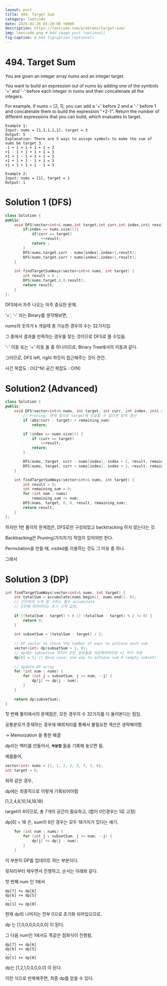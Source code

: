```yaml
---
layout: post
title: 494. Target Sum
category: leetcode
date: 2025-01-26 03:20:00 +0900
description: https://leetcode.com/problems/target-sum/
img: leetcode.png # Add image post (optional)
fig-caption: # Add figcaption (optional)
---
```



# 494. Target Sum

You are given an integer array nums and an integer target.

You want to build an expression out of nums by adding one of the symbols '+' and '-' before each integer in nums and then concatenate all the integers.

For example, if nums = [2, 1], you can add a '+' before 2 and a '-' before 1 and concatenate them to build the expression "+2-1".
Return the number of different expressions that you can build, which evaluates to target.

 
```
Example 1:
Input: nums = [1,1,1,1,1], target = 3
Output: 5
Explanation: There are 5 ways to assign symbols to make the sum of nums be target 3.
-1 + 1 + 1 + 1 + 1 = 3
+1 - 1 + 1 + 1 + 1 = 3
+1 + 1 - 1 + 1 + 1 = 3
+1 + 1 + 1 - 1 + 1 = 3
+1 + 1 + 1 + 1 - 1 = 3
```

```
Example 2:
Input: nums = [1], target = 1
Output: 1
```

# Solution 1 (DFS)
```cpp
class Solution {
public:
    void DFS(vector<int>& nums,int target,int curr,int index,int& result){
        if(index == nums.size()){
            if(curr == target)
                ++result;    
            return ;
        }
        DFS(nums,target,curr - nums[index],index+1,result);
        DFS(nums,target,curr + nums[index],index+1,result);
    }
    
    int findTargetSumWays(vector<int>& nums, int target) {
        int result = 0 ;
        DFS(nums,target,0,0,result);
        return result;
    }
};
```

DFS에서 자주 나오는 아주 중요한 문제. 

'+', '-'  라는 Binary를 생각해보면, 

nums의 숫자가 k 개일때 총 가능한 경우의 수는 32가지임.

그 중에서 결과를 만족하는 경우를 찾는 것이므로 DFS로 풀 수있음.

'-' 이동 또는 '+' 이동 둘 중 하나이므로, Binary Tree에서의 이동과 같다.

그러므로, DFS left, right 하듯이 접근해주는 것이 관건.

시간 복잡도 : O(2^N)
공간 복잡도 : O(N)


# Solution2 (Advanced)
```cpp
class Solution {
public:
    void DFS(vector<int>& nums, int target, int curr, int index, int& result, int remaining_sum) {
        // Pruning: 현재 합으로 target에 도달할 수 없으면 탐색 중단
        if (abs(curr - target) > remaining_sum) 
            return;

        if (index == nums.size()) {
            if (curr == target)
                ++result;
            return;
        }

        DFS(nums, target, curr - nums[index], index + 1, result, remaining_sum - nums[index]);
        DFS(nums, target, curr + nums[index], index + 1, result, remaining_sum - nums[index]);
    }

    int findTargetSumWays(vector<int>& nums, int target) {
        int result = 0;
        int remaining_sum = 0;
        for (int num : nums) 
            remaining_sum += num;
        DFS(nums, target, 0, 0, result, remaining_sum);
        return result;
    }
};

```
하지만 1번 풀이의 한계점은, DFS로만 구성되었고 backtracking 하지 않는다는 것.

Backtracking은 Pruning(가지치기) 작업이 있어야만 한다.

Permutation을 만들 때, visited를 이용하는 것도 그 이유 중 하나.

그래서 

# Solution 3 (DP)

```cpp
int findTargetSumWays(vector<int>& nums, int target) {
    int totalSum = accumulate(nums.begin(), nums.end(), 0);
    // 간단하게 누적 합 구하는 함수 accumulate
    // 3번째 파라미터는 초기 시작 값임. 
    
    if ((totalSum - target) < 0 || (totalSum - target) % 2 != 0) {
        return 0;
    }
    
    int subsetSum = (totalSum - target) / 2;
    
    // DP vector to store the number of ways to achieve each sum
    vector<int> dp(subsetSum + 1, 0);
    // dp에는 subsetSum 까지의 모든 정보들을 저장해야하므로 +1 까지 저장
    dp[0] = 1; // Base case: one way to achieve sum 0 (empty subset)
    
    // Update DP array
    for (int num : nums) {
        for (int j = subsetSum; j >= num; --j) {
            dp[j] += dp[j - num];
        }
    }
    
    return dp[subsetSum];
}
```

첫 번째 풀이에서의 문제점은, 모든 경우의 수 32가지를 다 둘러본다는 점임. 

공통분모가 존재하는 경우에 예외처리를 통해서 불필요한 계산은 생략해야함.

→ Memoization 을 통한 해결

dp라는 벡터를 만들어서, **`부분합`** 들을 기록해 놓으면 됨.

예를들어,
```cpp
vector<int> nums = {1, 1, 2, 2, 2, 3, 3, 6};
int target = 6;
```
위와 같은 경우, 

dp에는 최종적으로 이렇게 기록되어야함

[1,2,4,8,10,14,18,18]

target이 6이므로, 총 7개의 공간이 필요하고, (합이 0인경우는 1로 고정)

dp[6] = 18 은, sum이 6인 경우는 모두 18가지가 있다는 얘기. 

```cpp
    for (int num : nums) {
        for (int j = subsetSum; j >= num; --j) {
            dp[j] += dp[j - num];
        }
    }
```

이 부분이 DP를 업데이트 하는 부분이다. 

뒷자리부터 채우면서 진행하고, 순서는 아래와 같다.

첫 번째 num 인 1에서

```
dp[7] += dp[6] 
dp[6] += dp[5]
...
dp[1] += dp[0]
```
현재 dp의 나머지는 전부 0으로 초기화 되어있으므로,

dp 는 [1,0,0,0,0,0,0,0] 이 된다.

그 다음 num인 1에서도 똑같은 점화식이 진행됨.

```
dp[7] += dp[6] 
dp[6] += dp[5]
...
dp[1] += dp[0]
```

dp는 [1,2,1,0,0,0,0,0] 이 된다. 

이런 식으로 반복해주면, 최종 dp를 얻을 수 있다. 



